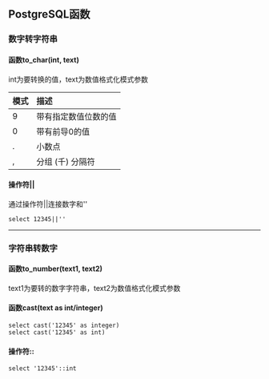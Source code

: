 ## PostgreSQL函数

### 数字转字符串
#### 函数to_char(int, text)
int为要转换的值，text为数值格式化模式参数

模式|描述
:--|:--
9|带有指定数值位数的值
0|带有前导0的值
.|小数点
,|分组 (千) 分隔符

#### 操作符||
通过操作符||连接数字和''
```
select 12345||''
```
***

### 字符串转数字
#### 函数to_number(text1, text2)
text1为要转的数字字符串，text2为数值格式化模式参数
#### 函数cast(text as int/integer)
```
select cast('12345' as integer)
select cast('12345' as int)
```
#### 操作符::
```
select '12345'::int
```

